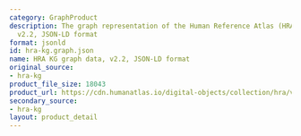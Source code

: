 ```yaml
---
category: GraphProduct
description: The graph representation of the Human Reference Atlas (HRA) dataset,
  v2.2, JSON-LD format
format: jsonld
id: hra-kg.graph.json
name: HRA KG graph data, v2.2, JSON-LD format
original_source:
- hra-kg
product_file_size: 18043
product_url: https://cdn.humanatlas.io/digital-objects/collection/hra/v2.2/graph.json
secondary_source:
- hra-kg
layout: product_detail
---
```

